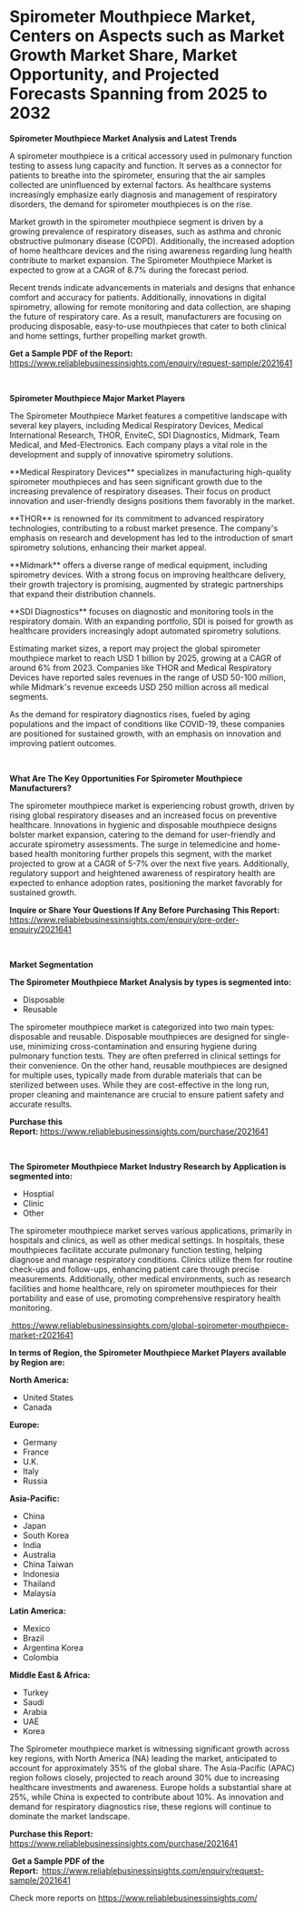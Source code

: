 <p><h1>Spirometer Mouthpiece Market, Centers on Aspects such as Market Growth Market Share, Market Opportunity, and Projected Forecasts Spanning from 2025 to 2032</h1></p><p><strong>Spirometer Mouthpiece Market Analysis and Latest Trends</strong></p>
<p><p>A spirometer mouthpiece is a critical accessory used in pulmonary function testing to assess lung capacity and function. It serves as a connector for patients to breathe into the spirometer, ensuring that the air samples collected are uninfluenced by external factors. As healthcare systems increasingly emphasize early diagnosis and management of respiratory disorders, the demand for spirometer mouthpieces is on the rise.</p><p>Market growth in the spirometer mouthpiece segment is driven by a growing prevalence of respiratory diseases, such as asthma and chronic obstructive pulmonary disease (COPD). Additionally, the increased adoption of home healthcare devices and the rising awareness regarding lung health contribute to market expansion. The Spirometer Mouthpiece Market is expected to grow at a CAGR of 8.7% during the forecast period.</p><p>Recent trends indicate advancements in materials and designs that enhance comfort and accuracy for patients. Additionally, innovations in digital spirometry, allowing for remote monitoring and data collection, are shaping the future of respiratory care. As a result, manufacturers are focusing on producing disposable, easy-to-use mouthpieces that cater to both clinical and home settings, further propelling market growth.</p></p>
<p><strong>Get a Sample PDF of the Report:&nbsp;</strong> <a href="https://www.reliablebusinessinsights.com/enquiry/request-sample/2021641?utm_campaign=3030&utm_medium=2&utm_source=Github&utm_content=ia&utm_term=29032025&utm_id=spirometer-mouthpiece">https://www.reliablebusinessinsights.com/enquiry/request-sample/2021641</a></p>
<p>&nbsp;</p>
<p><strong>Spirometer Mouthpiece Major Market Players</strong></p>
<p><p>The Spirometer Mouthpiece Market features a competitive landscape with several key players, including Medical Respiratory Devices, Medical International Research, THOR, EnviteC, SDI Diagnostics, Midmark, Team Medical, and Med-Electronics. Each company plays a vital role in the development and supply of innovative spirometry solutions.</p><p>**Medical Respiratory Devices** specializes in manufacturing high-quality spirometer mouthpieces and has seen significant growth due to the increasing prevalence of respiratory diseases. Their focus on product innovation and user-friendly designs positions them favorably in the market.</p><p>**THOR** is renowned for its commitment to advanced respiratory technologies, contributing to a robust market presence. The company's emphasis on research and development has led to the introduction of smart spirometry solutions, enhancing their market appeal.</p><p>**Midmark** offers a diverse range of medical equipment, including spirometry devices. With a strong focus on improving healthcare delivery, their growth trajectory is promising, augmented by strategic partnerships that expand their distribution channels.</p><p>**SDI Diagnostics** focuses on diagnostic and monitoring tools in the respiratory domain. With an expanding portfolio, SDI is poised for growth as healthcare providers increasingly adopt automated spirometry solutions.</p><p>Estimating market sizes, a report may project the global spirometer mouthpiece market to reach USD 1 billion by 2025, growing at a CAGR of around 6% from 2023. Companies like THOR and Medical Respiratory Devices have reported sales revenues in the range of USD 50-100 million, while Midmark's revenue exceeds USD 250 million across all medical segments.</p><p>As the demand for respiratory diagnostics rises, fueled by aging populations and the impact of conditions like COVID-19, these companies are positioned for sustained growth, with an emphasis on innovation and improving patient outcomes.</p></p>
<p>&nbsp;</p>
<p><strong>What Are The Key Opportunities For Spirometer Mouthpiece Manufacturers?</strong></p>
<p><p>The spirometer mouthpiece market is experiencing robust growth, driven by rising global respiratory diseases and an increased focus on preventive healthcare. Innovations in hygienic and disposable mouthpiece designs bolster market expansion, catering to the demand for user-friendly and accurate spirometry assessments. The surge in telemedicine and home-based health monitoring further propels this segment, with the market projected to grow at a CAGR of 5-7% over the next five years. Additionally, regulatory support and heightened awareness of respiratory health are expected to enhance adoption rates, positioning the market favorably for sustained growth.</p></p>
<p><strong>Inquire or Share Your Questions If Any Before Purchasing This Report:</strong> <a href="https://www.reliablebusinessinsights.com/enquiry/pre-order-enquiry/2021641?utm_campaign=3030&utm_medium=2&utm_source=Github&utm_content=ia&utm_term=29032025&utm_id=spirometer-mouthpiece">https://www.reliablebusinessinsights.com/enquiry/pre-order-enquiry/2021641</a></p>
<p>&nbsp;</p>
<p><strong>Market Segmentation</strong></p>
<p><strong>The Spirometer Mouthpiece Market Analysis by types is segmented into:</strong></p>
<p><ul><li>Disposable</li><li>Reusable</li></ul></p>
<p><p>The spirometer mouthpiece market is categorized into two main types: disposable and reusable. Disposable mouthpieces are designed for single-use, minimizing cross-contamination and ensuring hygiene during pulmonary function tests. They are often preferred in clinical settings for their convenience. On the other hand, reusable mouthpieces are designed for multiple uses, typically made from durable materials that can be sterilized between uses. While they are cost-effective in the long run, proper cleaning and maintenance are crucial to ensure patient safety and accurate results.</p></p>
<p><strong>Purchase this Report:&nbsp;</strong><a href="https://www.reliablebusinessinsights.com/purchase/2021641?utm_campaign=3030&utm_medium=2&utm_source=Github&utm_content=ia&utm_term=29032025&utm_id=spirometer-mouthpiece">https://www.reliablebusinessinsights.com/purchase/2021641</a></p>
<p>&nbsp;</p>
<p><strong>The Spirometer Mouthpiece Market Industry Research by Application is segmented into:</strong></p>
<p><ul><li>Hosptial</li><li>Clinic</li><li>Other</li></ul></p>
<p><p>The spirometer mouthpiece market serves various applications, primarily in hospitals and clinics, as well as other medical settings. In hospitals, these mouthpieces facilitate accurate pulmonary function testing, helping diagnose and manage respiratory conditions. Clinics utilize them for routine check-ups and follow-ups, enhancing patient care through precise measurements. Additionally, other medical environments, such as research facilities and home healthcare, rely on spirometer mouthpieces for their portability and ease of use, promoting comprehensive respiratory health monitoring.</p></p>
<p><a href="https://www.reliablebusinessinsights.com/global-spirometer-mouthpiece-market-r2021641?utm_campaign=3030&utm_medium=2&utm_source=Github&utm_content=ia&utm_term=29032025&utm_id=spirometer-mouthpiece">&nbsp;https://www.reliablebusinessinsights.com/global-spirometer-mouthpiece-market-r2021641</a></p>
<p><strong>In terms of Region, the Spirometer Mouthpiece Market Players available by Region are:</strong></p>
<p>
    <p> <strong> North America: </strong>
        <ul>
            <li>United States</li>
            <li>Canada</li>
        </ul>
        </p> 
    <p> <strong> Europe: </strong>
        <ul>
            <li>Germany</li>
            <li>France</li>
            <li>U.K.</li>
            <li>Italy</li>
            <li>Russia</li>
        </ul>
        </p> 
    <p> <strong> Asia-Pacific: </strong>
        <ul>
            <li>China</li>
            <li>Japan</li>
            <li>South Korea</li>
            <li>India</li>
            <li>Australia</li>
            <li>China Taiwan</li>
            <li>Indonesia</li>
            <li>Thailand</li>
            <li>Malaysia</li>
        </ul>
        </p> 
    <p> <strong> Latin America: </strong>
        <ul>
            <li>Mexico</li>
            <li>Brazil</li>
            <li>Argentina Korea</li>
            <li>Colombia</li>
        </ul>
        </p> 
    <p> <strong> Middle East & Africa: </strong>
        <ul>
            <li>Turkey</li>
            <li>Saudi</li>
            <li>Arabia</li>
            <li>UAE</li>
            <li>Korea</li>
        </ul>
    </p>
    </p>
<p><p>The Spirometer mouthpiece market is witnessing significant growth across key regions, with North America (NA) leading the market, anticipated to account for approximately 35% of the global share. The Asia-Pacific (APAC) region follows closely, projected to reach around 30% due to increasing healthcare investments and awareness. Europe holds a substantial share at 25%, while China is expected to contribute about 10%. As innovation and demand for respiratory diagnostics rise, these regions will continue to dominate the market landscape.</p></p>
<p><strong>Purchase this Report: </strong><a href="https://www.reliablebusinessinsights.com/purchase/2021641?utm_campaign=3030&utm_medium=2&utm_source=Github&utm_content=ia&utm_term=29032025&utm_id=spirometer-mouthpiece">https://www.reliablebusinessinsights.com/purchase/2021641</a></p>
<p>&nbsp;<strong>Get a Sample PDF of the Report:&nbsp;&nbsp;</strong><a href="https://www.reliablebusinessinsights.com/enquiry/request-sample/2021641?utm_campaign=3030&utm_medium=2&utm_source=Github&utm_content=ia&utm_term=29032025&utm_id=spirometer-mouthpiece">https://www.reliablebusinessinsights.com/enquiry/request-sample/2021641</a></p>
<p><strong></strong></p>
<p>Check more reports on <a href="https://www.reliablebusinessinsights.com/?utm_campaign=3030&utm_medium=2&utm_source=Github&utm_content=ia&utm_term=29032025&utm_id=spirometer-mouthpiece">https://www.reliablebusinessinsights.com/</a></p>